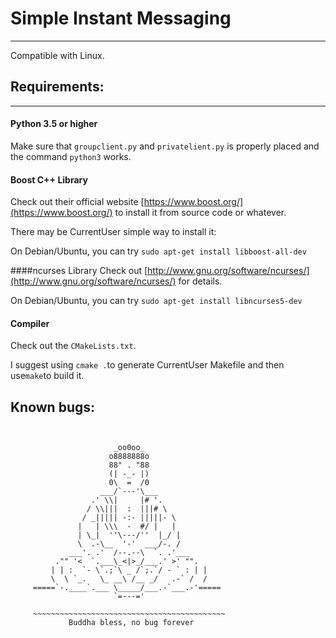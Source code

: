 # Simple Instant Messaging

***

Compatible with Linux.

## Requirements:

***

#### Python 3.5 or higher

Make sure that `groupclient.py` and `privatelient.py` is properly placed and the command `python3` works.

#### Boost C++ Library

Check out their official website [https://www.boost.org/](https://www.boost.org/) to install it from source code or whatever.

There may be CurrentUser simple way to install it:

On Debian/Ubuntu, you can try `sudo apt-get install libboost-all-dev`

####ncurses Library
Check out [http://www.gnu.org/software/ncurses/](http://www.gnu.org/software/ncurses/) for details.

On Debian/Ubuntu, you can try `sudo apt-get install libncurses5-dev`

#### Compiler

Check out the `CMakeLists.txt`.

I suggest using `cmake .`to generate CurrentUser Makefile and then use`make`to build it.

## Known bugs:
```


                       _oo0oo_
                      o8888888o
                      88" . "88
                      (| -_- |)
                      0\  =  /0
                    ___/`---'\___
                  .' \\|     |# '.
                 / \\|||  :  |||# \
                / _||||| -:- |||||- \
               |   | \\\  -  #/ |   |
               | \_|  ''\---/''  |_/ |
               \  .-\__  '-'  ___/-. /
             ___'. .'  /--.--\  `. .'___
          ."" '<  `.___\_<|>_/___.' >' "".
         | | :  `- \`.;`\ _ /`;.`/ - ` : | |
         \  \ `_.   \_ __\ /__ _/   .-` /  /
     =====`-.____`.___ \_____/___.-`___.-'=====
                       `=---='
                       
     ~~~~~~~~~~~~~~~~~~~~~~~~~~~~~~~~~~~~~~~~~~~
             Buddha bless, no bug forever 
             
```
